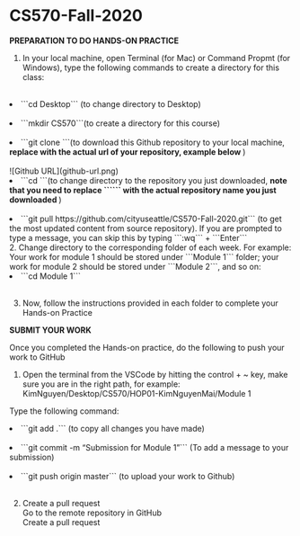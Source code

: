 # CS570-Fall-2020

<strong>PREPARATION TO DO HANDS-ON PRACTICE </strong>

1. In your local machine, open Terminal (for Mac) or Command Propmt (for Windows), type the following commands to create a directory for this class: </li><br/>
<li>```cd Desktop``` (to change directory to Desktop)</li><br/>
<li>```mkdir CS570```(to create a directory for this course)</li><br/>
<li>```git clone <URL>```(to download this Github repository to your local machine, <strong> replace <URL> with the actual url of your repository, example below </strong>)</li><br/>
![Github URL](github-url.png) <br/>
<li>```cd <HOP#-GithubUsername>```(to change directory to the repository you just downloaded, <strong> note that you need to replace ```<HOP#-GithubUsername>``` with the actual repository name you just downloaded </strong>) </li><br/>
<li>```git pull https://github.com/cityuseattle/CS570-Fall-2020.git``` (to get the most updated content from source repository). If you are prompted to type a message, you can skip this by typing ```:wq``` + ```Enter```</li>
2. Change directory to the corresponding folder of each week. For example: Your work for module 1 should be stored under ```Module 1``` folder; your work for module 2 should be stored under ```Module 2```, and so on:<br/>
<li>```cd Module 1```</li><br/>

3. Now, follow the instructions provided in each folder to complete your Hands-on Practice<br/>

<strong>SUBMIT YOUR WORK </strong>

Once you completed the Hands-on practice, do the following to push your work to GitHub <br/>
1. Open the terminal from the VSCode by hitting the control + ~ key, make sure you are in the right path, for example:
KimNguyen/Desktop/CS570/HOP01-KimNguyenMai/Module 1 <br/>

Type the following command: <br/>
<li>```git add .``` (to copy all changes you have made)</li><br/>
<li>```git commit -m “Submission for Module 1”``` (To add a message to your submission)</li><br/>
<li>```git push origin master``` (to upload your work to Github) </li><br/>


2. Create a pull request <br/>
Go to the remote repository in GitHub <br/>
Create a pull request<br/>
